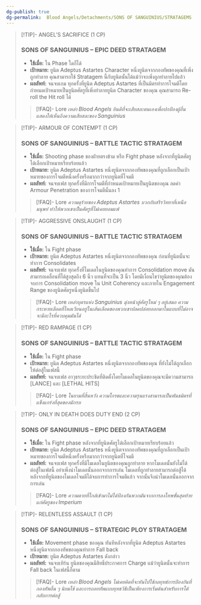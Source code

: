 ```yaml
---
dg-publish: true
dg-permalink:  Blood Angels/Detachments/SONS OF SANGUINIUS/STRATAGEMS
---
```


> [!TIP]- ANGEL’S SACRIFICE (1 CP)
> ### SONS OF SANGUINIUS – EPIC DEED STRATAGEM
> - **ใช้เมื่อ:** ใน Phase ใดก็ได้
> - **เป้าหมาย:** ยูนิต Adeptus Astartes Character หนึ่งยูนิตจากกองทัพของคุณที่เพิ่งถูกทำลาย คุณสามารถใช้ Stratagem นี้กับยูนิตนั้นได้แม้ว่าจะเพิ่งถูกทำลายไปแล้ว
> - **ผลลัพท์:** จนจบเกม ทุกครั้งที่ยูนิต Adeptus Astartes ที่เป็นมิตรทำการโจมตีโดยกำหนดเป้าหมายเป็นยูนิตศัตรูที่เพิ่งทำลายยูนิต Character ของคุณ คุณสามารถ Re-roll the Hit roll ได้
> > [!FAQ]- Lore
> > *เหล่า Blood Angels ยินดีที่จะเสียสละตนเองเพื่อปกป้องผู้อื่น แสดงให้เห็นถึงความเสียสละของ Sanguinius*

> [!TIP]- ARMOUR OF CONTEMPT (1 CP)
> ### SONS OF SANGUINIUS – BATTLE TACTIC STRATAGEM
> - **ใช้เมื่อ:** Shooting phase  ของฝ่ายตรงข้าม หรือ Fight phase หลังจากที่ยูนิตศัตรูได้เลือกเป้าหมายเรียบร้อยแล้ว
> - **เป้าหมาย:** ยูนิต Adeptus Astartes หนึ่งยูนิตจากกองทัพของคุณที่ถูกเลือกเป็นเป้าหมายของการโจมตีหนึ่งครั้งหรือมากกว่าจากยูนิตที่โจมตี
> - **ผลลัพท์:** จนจบเฟส ทุกครั้งที่มีการโจมตีที่กำหนดเป้าหมายเป็นยูนิตของคุณ ลดค่า Armour Penetration ของการโจมตีนั้นลง 1
> > [!FAQ]- Lore
> > *ความดุร้ายของ Adeptus Astartes บวกกับสรีรวิทยาที่เหนือมนุษย์ ทำให้พวกเขาเป็นศัตรูที่ไม่เคยยอมแพ้*

> [!TIP]- AGGRESSIVE ONSLAUGHT (1 CP)
> ### SONS OF SANGUINIUS – BATTLE TACTIC STRATAGEM
> - **ใช้เมื่อ:** ใน Fight phase
> - **เป้าหมาย:** ยูนิต Adeptus Astartes หนึ่งยูนิตจากกองทัพของคุณ ก่อนที่ยูนิตนั้นจะทำการ Consolidates
> - **ผลลัพท์:** จนจบเฟส ทุกครั้งที่โมเดลในยูนิตของคุณทำการ Consolidation move มันสามารถเคลื่อนที่ได้สูงสุดถึง 6 นิ้ว แทนที่จะเป็น 3 นิ้ว โดยมีเงื่อนไขว่ายูนิตของคุณต้องจบการ Consolidation move ใน Unit Coherency และภายใน Engagement Range ของยูนิตศัตรูหนึ่งยูนิตขึ้นไป
> > [!FAQ]- Lore
> > *เหล่าบุตรแห่ง Sanguinius มุ่งหน้าสู่ศัตรูใหม่ ๆ อยู่เสมอ ความกระหายเลือดที่ไหลเวียนอยู่ในเส้นเลือดของพวกเขาปลดปล่อยออกมาในแบบที่ไม่อาจจะมีอะไรที่ควบคุมมันได้*

> [!TIP]- RED RAMPAGE (1 CP)
> ### SONS OF SANGUINIUS – BATTLE TACTIC STRATAGEM
> - **ใช้เมื่อ:** ใน Fight phase
> - **เป้าหมาย:** ยูนิต Adeptus Astartes หนึ่งยูนิตจากกองทัพของคุณ ที่ยังไม่ได้ถูกเลือกให้ต่อสู้ในเฟสนี้
> - **ผลลัพท์:** จนจบเฟส อาวุธระยะประชิดที่ติดตั้งโดยโมเดลในยูนิตของคุณจะมีความสามารถ \[LANCE] และ \[LETHAL HITS]
> > [!FAQ]- Lore
> > *ในยามที่สิ้นหวัง ความโกรธและความรุนแรงสามารถเป็นพันธมิตรที่แข็งแกร่งที่สุดของนักรบ*

> [!TIP]- ONLY IN DEATH DOES DUTY END (2 CP)
> ### SONS OF SANGUINIUS – EPIC DEED STRATAGEM
> - **ใช้เมื่อ:** ใน Fight phase หลังจากที่ยูนิตศัตรูได้เลือกเป้าหมายเรียบร้อยแล้ว
> - **เป้าหมาย:** ยูนิต Adeptus Astartes หนึ่งยูนิตจากกองทัพของคุณที่ถูกเลือกเป็นเป้าหมายของการโจมตีหนึ่งครั้งหรือมากกว่าจากยูนิตที่โจมตี
> - **ผลลัพท์:** จนจบเฟส ทุกครั้งที่มีโมเดลในยูนิตของคุณถูกทำลาย หากโมเดลนั้นยังไม่ได้ต่อสู้ในเฟสนี้ อย่าเพิ่งนำโมเดลนั้นออกจากการเล่น โมเดลที่ถูกทำลายสามารถต่อสู้ได้ หลังจากที่ยูนิตของโมเดลโจมตีได้จบการทำการโจมตีแล้ว จากนั้นจึงนำโมเดลนั้นออกจากการเล่น
> > [!FAQ]- Lore
> > *ความตายที่ใกล้เข้ามาไม่ได้ป้องกันพวกมันจากการลงโทษขั้นสุดท้ายแก่ศัตรูของ Imperium*

> [!TIP]- RELENTLESS ASSAULT (1 CP)
> ### SONS OF SANGUINIUS – STRATEGIC PLOY STRATAGEM
> - **ใช้เมื่อ:** Movement phase ของคุณ ทันทีหลังจากที่ยูนิต Adeptus Astartes หนึ่งยูนิตจากกองทัพของคุณทำการ Fall back
> - **เป้าหมาย:** ยูนิต Adeptus Astartes ดังกล่าว
> - **ผลลัพท์:** จนจบเทิร์น ยูนิตของคุณมีสิทธิ์ประกาศการ Charge แม้ว่ายูนิตนั้นจะทำการ Fall back ในเฟสนี้ก็ตาม
> > [!FAQ]- Lore
> > *เหล่า Blood Angels ไม่เคยคิดที่จะหันไปใช้กลยุทธ์การป้องกันที่กองทัพอื่น ๆ นิยมใช้ และการถอยทัพแบบยุทธวิธีเป็นเพียงการเริ่มต้นสำหรับการโต้กลับการต่อสู้*
